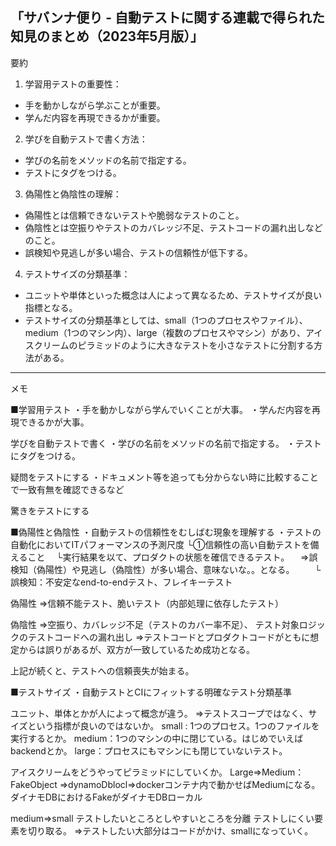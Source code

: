 ## 「サバンナ便り - 自動テストに関する連載で得られた知見のまとめ（2023年5月版）」

要約
1. 学習用テストの重要性：
- 手を動かしながら学ぶことが重要。
- 学んだ内容を再現できるかが重要。

2. 学びを自動テストで書く方法：
- 学びの名前をメソッドの名前で指定する。
- テストにタグをつける。

3. 偽陽性と偽陰性の理解：
- 偽陽性とは信頼できないテストや脆弱なテストのこと。
- 偽陰性とは空振りやテストのカバレッジ不足、テストコードの漏れ出しなどのこと。
- 誤検知や見逃しが多い場合、テストの信頼性が低下する。

4. テストサイズの分類基準：
- ユニットや単体といった概念は人によって異なるため、テストサイズが良い指標となる。
- テストサイズの分類基準としては、small（1つのプロセスやファイル）、medium（1つのマシン内）、large（複数のプロセスやマシン）があり、アイスクリームのピラミッドのように大きなテストを小さなテストに分割する方法がある。


-------
メモ

■学習用テスト
・手を動かしながら学んでいくことが大事。
・学んだ内容を再現できるかが大事。

学びを自動テストで書く
・学びの名前をメソッドの名前で指定する。
・テストにタグをつける。

疑問をテストにする
・ドキュメント等を追っても分からない時に比較することで一致有無を確認できるなど

驚きをテストにする


■偽陽性と偽陰性
・自動テストの信頼性をむしばむ現象を理解する
・テストの自動化においてITパフォーマンスの予測尺度
└①信頼性の高い自動テストを備えること
　└実行結果を以て、プロダクトの状態を確信できるテスト。
　⇒誤検知（偽陽性）や見逃し（偽陰性）が多い場合、意味ないな。。となる。
　　└誤検知：不安定なend-to-endテスト、フレイキーテスト

偽陽性
⇒信頼不能テスト、脆いテスト（内部処理に依存したテスト）

偽陰性
⇒空振り、カバレッジ不足（テストのカバー率不足）、
テスト対象ロジックのテストコードへの漏れ出し
⇒テストコードとプロダクトコードがともに想定からは誤りがあるが、双方が一致しているため成功となる。

上記が続くと、テストへの信頼喪失が始まる。

■テストサイズ
・自動テストとCIにフィットする明確なテスト分類基準

ユニット、単体とかが人によって概念が違う。
⇒テストスコープではなく、サイズという指標が良いのではないか。
small : 1つのプロセス。1つのファイルを実行するとか。
medium：1つのマシンの中に閉じている。はじめでいえばbackendとか。
large：プロセスにもマシンにも閉じていないテスト。

アイスクリームをどうやってピラミッドにしていくか。
Large⇒Medium：FakeObject
⇒dynamoDblocl⇒dockerコンテナ内で動かせばMediumになる。
ダイナモDBにおけるFakeがダイナモDBローカル

medium⇒small
テストしたいところとしやすいところを分離
テストしにくい要素を切り取る。
⇒テストしたい大部分はコードがかけ、smallになっていく。
